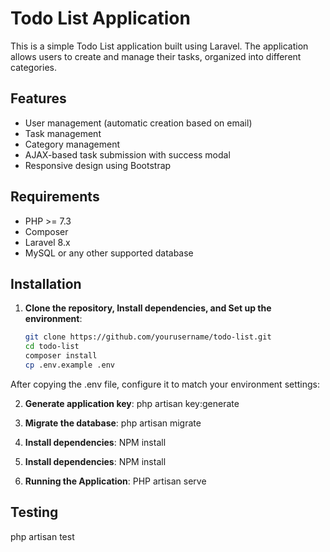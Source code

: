 # Todo List Application

This is a simple Todo List application built using Laravel. The application allows users to create and manage their tasks, organized into different categories.

## Features

- User management (automatic creation based on email)
- Task management
- Category management
- AJAX-based task submission with success modal
- Responsive design using Bootstrap

## Requirements

- PHP >= 7.3
- Composer
- Laravel 8.x
- MySQL or any other supported database

## Installation

1. **Clone the repository, Install dependencies, and Set up the environment**:
   ```bash
   git clone https://github.com/yourusername/todo-list.git
   cd todo-list
   composer install
   cp .env.example .env

After copying the .env file, configure it to match your environment settings:

2. **Generate application key**:
   php artisan key:generate

3. **Migrate the database**:
   php artisan migrate

4. **Install dependencies**:
   NPM install
4. **Install dependencies**:
   NPM install

4. **Running the Application**:
   PHP artisan serve

## Testing

php artisan test
